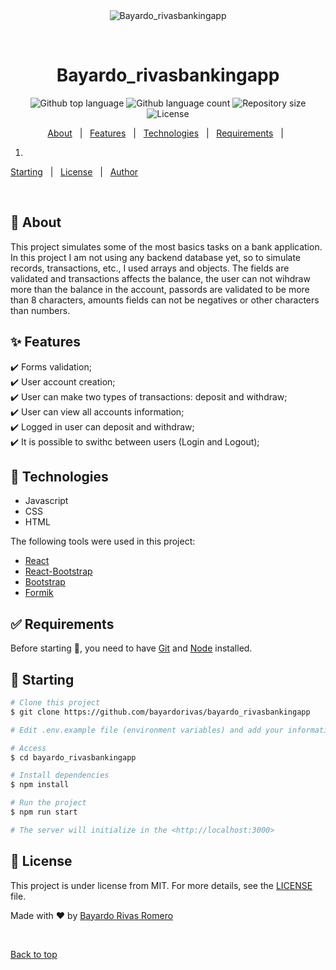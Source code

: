 <div align="center" id="top"> 
  <img src="./.github/app.gif" alt="Bayardo_rivasbankingapp" />

  &#xa0;

  <!-- <a href="https://bayardo_rivasbankingapp.netlify.app">Demo</a> -->
</div>

<h1 align="center">Bayardo_rivasbankingapp</h1>

<p align="center">
  <img alt="Github top language" src="https://img.shields.io/github/languages/top/bayardorivas/bayardo_rivasbankingapp?color=56BEB8">

  <img alt="Github language count" src="https://img.shields.io/github/languages/count/bayardorivas/bayardo_rivasbankingapp?color=56BEB8">

  <img alt="Repository size" src="https://img.shields.io/github/repo-size/bayardorivas/bayardo_rivasbankingapp?color=56BEB8">

  <img alt="License" src="https://img.shields.io/github/license/bayardorivas/bayardo_rivasbankingapp?color=56BEB8">

  <!-- <img alt="Github issues" src="https://img.shields.io/github/issues/bayardorivas/bayardo_rivasbankingapp?color=56BEB8" /> -->

  <!-- <img alt="Github forks" src="https://img.shields.io/github/forks/bayardorivas/bayardo_rivasbankingapp?color=56BEB8" /> -->

  <!-- <img alt="Github stars" src="https://img.shields.io/github/stars/bayardorivas/bayardo_rivasbankingapp?color=56BEB8" /> -->
</p>

<!-- Status -->

<!-- <h4 align="center"> 
	🚧  Bayardo_rivasbankingapp 🚀 Under construction...  🚧
</h4> 

<hr> -->

<p align="center">
  <a href="#dart-about">About</a> &#xa0; | &#xa0; 
  <a href="#sparkles-features">Features</a> &#xa0; | &#xa0;
  <a href="#rocket-technologies">Technologies</a> &#xa0; | &#xa0;
  <a href="#white_check_mark-requirements">Requirements</a> &#xa0; | &#xa0;

  1. 

  <a href="#checkered_flag-starting">Starting</a> &#xa0; | &#xa0;
  <a href="#memo-license">License</a> &#xa0; | &#xa0;
  <a href="https://github.com/bayardorivas" target="_blank">Author</a>
</p>

<br>

## :dart: About ##

  This project simulates some of the most basics tasks on a bank application. In this project I am not using any backend database yet, so to simulate records, transactions, etc., I used arrays and objects. The fields are validated and transactions affects the balance, the user can not wihdraw more than the balance in the account, passords are validated to be more than 8 characters, amounts fields can not be negatives or other characters than numbers. 

## :sparkles: Features ##

:heavy_check_mark: Forms validation;\
:heavy_check_mark: User account creation;\
:heavy_check_mark: User can make two types of transactions: deposit and withdraw;\
:heavy_check_mark: User can view all accounts information;\
:heavy_check_mark: Logged in user can deposit and withdraw;\
:heavy_check_mark: It is possible to swithc between users (Login and Logout);

## :rocket: Technologies ##

  - Javascript
  - CSS
  - HTML
  
The following tools were used in this project:

- [React](https://en.reactjs.org/)
- [React-Bootstrap](https://react-bootstrap.github.io/)
- [Bootstrap](https://getbootstrap.com/)
- [Formik](https://formik.org/)

## :white_check_mark: Requirements ##

Before starting :checkered_flag:, you need to have [Git](https://git-scm.com) and [Node](https://nodejs.org/en/) installed.

## :checkered_flag: Starting ##

```bash
# Clone this project
$ git clone https://github.com/bayardorivas/bayardo_rivasbankingapp

# Edit .env.example file (environment variables) and add your information, then rename it to .env

# Access
$ cd bayardo_rivasbankingapp

# Install dependencies
$ npm install

# Run the project
$ npm run start

# The server will initialize in the <http://localhost:3000>
```

## :memo: License ##

This project is under license from MIT. For more details, see the [LICENSE](LICENSE.md) file.


Made with :heart: by <a href="https://github.com/bayardorivas" target="_blank">Bayardo Rivas Romero</a>

&#xa0;

<a href="#top">Back to top</a>
